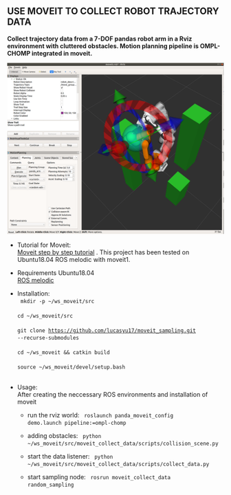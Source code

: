 USE MOVEIT TO COLLECT ROBOT TRAJECTORY DATA
--------------------------------------------

**Collect trajectory data from a 7-DOF pandas robot arm in a Rviz environment with cluttered obstacles. Motion planning pipeline is OMPL-CHOMP integrated in moveit.**

![Planning using pandas and OMPL-CHOMP pipeline](pandas_sampling.png)

 * Tutorial for Moveit: \
[Moveit step by step tutorial](https://ros-planning.github.io/moveit_tutorials/doc/getting_started/getting_started.html)
 . This project has been tested on Ubuntu18.04 ROS melodic with moveit1.
 * Requirements
Ubuntu18.04 \
[ROS melodic](http://wiki.ros.org/melodic/Installation/Ubuntu)
	
 * Installation:\
   <code> mkdir -p ~/ws_moveit/src \
             cd ~/ws_moveit/src \
	     git clone https://github.com/lucasyu17/moveit_sampling.git --recurse-submodules \
	     cd ~/ws_moveit && catkin build \
             source ~/ws_moveit/devel/setup.bash \
   </code> 

 * Usage: \
	After creating the neccessary ROS environments and installation of moveit
   * run the rviz world: 
 	<code> roslaunch panda_moveit_config demo.launch pipeline:=ompl-chomp </code>
   * adding obstacles:
	<code> python ~/ws_moveit/src/moveit_collect_data/scripts/collision_scene.py </code>

   * start the data listener:
	<code> python ~/ws_moveit/src/moveit_collect_data/scripts/collect_data.py </code>
   * start sampling node:
	<code> rosrun moveit_collect_data random_sampling </code>

